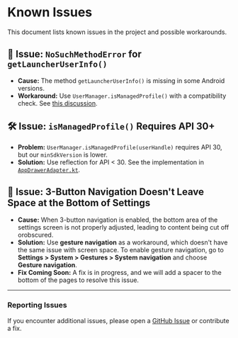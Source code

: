 # Known Issues

This document lists known issues in the project and possible workarounds.

## 🚨 Issue: `NoSuchMethodError` for `getLauncherUserInfo()`

- **Cause:** The method `getLauncherUserInfo()` is missing in some Android versions.
- **Workaround:** Use `UserManager.isManagedProfile()` with a compatibility check.
  See [this discussion](https://developer.android.com/reference/android/os/UserManager#isManagedProfile()).

## 🛠️ Issue: `isManagedProfile()` Requires API 30+

- **Problem:** `UserManager.isManagedProfile(userHandle)` requires API 30, but our `minSdkVersion` is lower.
- **Solution:** Use reflection for API < 30. See the implementation in [
  `AppDrawerAdapter.kt`](./app/src/main/java/com/github/droidworksstudio/mlauncher/ui/AppDrawerAdapter.kt).

## 📱 Issue: 3-Button Navigation Doesn't Leave Space at the Bottom of Settings

- **Cause:** When 3-button navigation is enabled, the bottom area of the settings screen is not properly adjusted, leading to content being cut off orobscured.
- **Solution:** Use **gesture navigation** as a workaround, which doesn't have the same issue with screen space. To enable gesture navigation, go to **Settings > System > Gestures > System navigation** and choose **Gesture navigation**.
- **Fix Coming Soon:** A fix is in progress, and we will add a spacer to the bottom of the pages to resolve this issue.

---

### Reporting Issues

If you encounter additional issues, please open a [GitHub Issue](https://github.com/DroidWorksStudio/mLauncher/issues) or contribute a fix.
